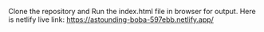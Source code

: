 Clone the repository and Run the index.html file in browser for output. 
Here is netlify live link: https://astounding-boba-597ebb.netlify.app/
